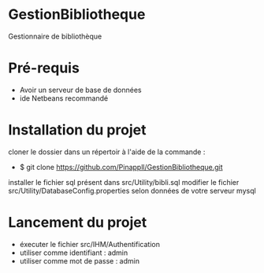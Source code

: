 # GestionBibliotheque
Gestionnaire de bibliothèque

# Pré-requis
- Avoir un serveur de base de données
- ide Netbeans recommandé

# Installation du projet
cloner le dossier dans un répertoir à l'aide de la commande :

  - $ git clone https://github.com/Pinappll/GestionBibliotheque.git

installer le fichier sql présent dans src/Utility/bibli.sql
modifier le fichier src/Utility/DatabaseConfig.properties selon données de votre serveur mysql

# Lancement du projet
- éxecuter le fichier src/IHM/Authentification
- utiliser comme identifiant : admin
- utiliser comme mot de passe : admin
